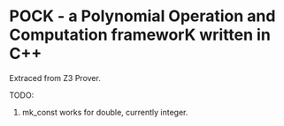 # POCK - a Polynomial Operation and Computation frameworK written in C++

Extraced from Z3 Prover.

TODO:
1. mk_const works for double, currently integer.